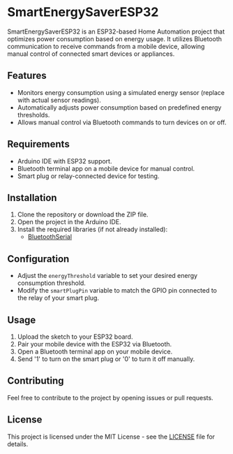 # SmartEnergySaverESP32

SmartEnergySaverESP32 is an ESP32-based Home Automation project that optimizes power consumption based on energy usage. It utilizes Bluetooth communication to receive commands from a mobile device, allowing manual control of connected smart devices or appliances.

## Features

- Monitors energy consumption using a simulated energy sensor (replace with actual sensor readings).
- Automatically adjusts power consumption based on predefined energy thresholds.
- Allows manual control via Bluetooth commands to turn devices on or off.

## Requirements

- Arduino IDE with ESP32 support.
- Bluetooth terminal app on a mobile device for manual control.
- Smart plug or relay-connected device for testing.

## Installation

1. Clone the repository or download the ZIP file.
2. Open the project in the Arduino IDE.
3. Install the required libraries (if not already installed):
   - [BluetoothSerial](https://www.arduino.cc/reference/en/language/functions/communication/serial/bluetoothserial/)

## Configuration

- Adjust the `energyThreshold` variable to set your desired energy consumption threshold.
- Modify the `smartPlugPin` variable to match the GPIO pin connected to the relay of your smart plug.

## Usage

1. Upload the sketch to your ESP32 board.
2. Pair your mobile device with the ESP32 via Bluetooth.
3. Open a Bluetooth terminal app on your mobile device.
4. Send '1' to turn on the smart plug or '0' to turn it off manually.

## Contributing

Feel free to contribute to the project by opening issues or pull requests.

## License

This project is licensed under the MIT License - see the [LICENSE](LICENSE) file for details.
